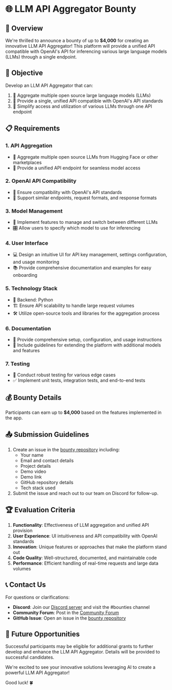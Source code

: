 # 🌐 LLM API Aggregator Bounty

## 🌟 Overview

We're thrilled to announce a bounty of up to **$4,000** for creating an innovative LLM API Aggregator! This platform will provide a unified API compatible with OpenAI's API for inferencing various large language models (LLMs) through a single endpoint.

## 🎯 Objective

Develop an LLM API Aggregator that can:

1. 🔗 Aggregate multiple open source large language models (LLMs)
2. 🔌 Provide a single, unified API compatible with OpenAI's API standards
3. 🚀 Simplify access and utilization of various LLMs through one API endpoint

## 📋 Requirements

### 1. API Aggregation

- 🧩 Aggregate multiple open source LLMs from Hugging Face or other marketplaces
- 🔗 Provide a unified API endpoint for seamless model access

### 2. OpenAI API Compatibility

- 🔄 Ensure compatibility with OpenAI's API standards
- 📡 Support similar endpoints, request formats, and response formats

### 3. Model Management

- 🔀 Implement features to manage and switch between different LLMs
- 🎛️ Allow users to specify which model to use for inferencing

### 4. User Interface

- 💻 Design an intuitive UI for API key management, settings configuration, and usage monitoring
- 📚 Provide comprehensive documentation and examples for easy onboarding

### 5. Technology Stack

- 🐍 Backend: Python
- 🏗️ Ensure API scalability to handle large request volumes
- 🛠️ Utilize open-source tools and libraries for the aggregation process

### 6. Documentation

- 📘 Provide comprehensive setup, configuration, and usage instructions
- 📝 Include guidelines for extending the platform with additional models and features

### 7. Testing

- 🧪 Conduct robust testing for various edge cases
- ✅ Implement unit tests, integration tests, and end-to-end tests

## 💰 Bounty Details

Participants can earn up to **$4,000** based on the features implemented in the app.

## 📤 Submission Guidelines

1. Create an issue in the [bounty repository](https://github.com/spheronfdn/sos-ai-bounty) including:
   - Your name
   - Email and contact details
   - Project details
   - Demo video
   - Demo link
   - GitHub repository details
   - Tech stack used
2. Submit the issue and reach out to our team on Discord for follow-up.

## 🏆 Evaluation Criteria

1. **Functionality**: Effectiveness of LLM aggregation and unified API provision
2. **User Experience**: UI intuitiveness and API compatibility with OpenAI standards
3. **Innovation**: Unique features or approaches that make the platform stand out
4. **Code Quality**: Well-structured, documented, and maintainable code
5. **Performance**: Efficient handling of real-time requests and large data volumes

## 📞 Contact Us

For questions or clarifications:

- **Discord**: Join our [Discord server](https://sphn.wiki/discord) and visit the #bounties channel
- **Community Forum**: Post in the [Community Forum](https://community.spheron.network/)
- **GitHub Issue**: Open an issue in the [bounty repository](https://github.com/spheronfdn/sos-ai-bounty/issues)

## 🚀 Future Opportunities

Successful participants may be eligible for additional grants to further develop and enhance the LLM API Aggregator. Details will be provided to successful candidates.

We're excited to see your innovative solutions leveraging AI to create a powerful LLM API Aggregator!

Good luck! 🍀
